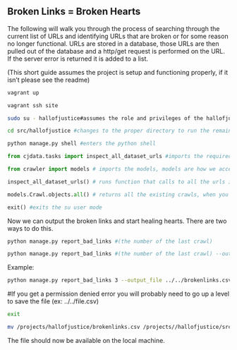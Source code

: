 
## Broken Links = Broken Hearts

The following will walk you through the process of searching through the current list of URLs and identifying URLs that are broken or for some reason no longer functional. URLs are stored in a database, those URLs are then pulled out of the database and a http/get request is performed on the URL. If the server error is returned it is added to a list.


(This short guide assumes the project is setup and functioning properly, if it isn’t please see the readme)

```Bash
vagrant up
```

```Bash
vagrant ssh site
```

```Bash
sudo su - hallofjustice#assumes the role and privileges of the hallofjustice user
```
```Bash
cd src/hallofjustice #changes to the proper directory to run the remaining commands
```

```Bash
python manage.py shell #enters the python shell
```

```Python
from cjdata.tasks import inspect_all_dataset_urls #imports the required function into the shell environment, afterwards the function can be run
```

```Python
from crawler import models # imports the models, models are how we access the data in the database which will be important later
```

```Python
inspect_all_dataset_urls() # runs function that calls to all the urls in the database and checks to make sure the links are still valid.
```

```Python
models.Crawl.objects.all() # returns all the existing crawls, when you run inspect_all_dataset_urls the count of crawls is incremented, remember the last number
```

```Python
exit() #exits the su user mode
```

Now we can output the broken links and start healing hearts.
There are two ways to do this.

```Bash
python manage.py report_bad_links #(the number of the last crawl)
```

```Bash
python manage.py report_bad_links #(the number of the last crawl) --output_file crawl5.csv
```

Example:
```Bash
python manage.py report_bad_links 3 --output_file ../../brokenlinks.csv
```

#If you get a permission denied error you will probably need to go up a level to save the file (ex: ../../file.csv)

```Bash
exit
```

```Bash
mv /projects/hallofjustice/brokenlinks.csv /projects//hallofjustice/src/hallofjustice/.
```

The file should now be available on the local machine.

